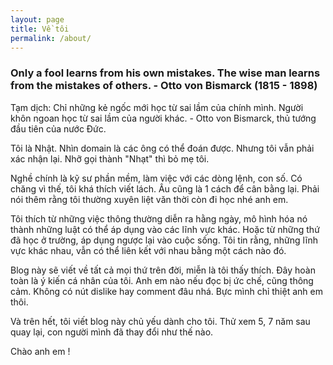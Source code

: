 ```yaml
---
layout: page
title: Về tôi
permalink: /about/
---
```

### Only a fool learns from his own mistakes. The wise man learns from the mistakes of others. - Otto von Bismarck (1815 - 1898)
Tạm dịch: Chỉ những kẻ ngốc mới học từ sai lầm của chính mình. Người khôn ngoan học từ sai lầm của người khác. - Otto von Bismarck, thủ tướng đầu tiên của nước Đức.


Tôi là Nhật. Nhìn domain là các ông có thể đoán được. Nhưng tôi vẫn phải xác nhận lại. Nhỡ gọi thành "Nhạt" thì bỏ mẹ tôi. 

Nghề chính là kỹ sư phần mềm, làm việc với các dòng lệnh, con số. Có chăng vì thế, tôi khá thích viết lách. Âu cũng là 1 cách để cân bằng lại. Phải nói thêm rằng tôi thường xuyên liệt văn thời còn đi học nhé anh em. 

Tôi thích từ những việc thông thường diễn ra hằng ngày, mô hình hóa nó thành những luật có thể áp dụng vào các lĩnh vực khác. Hoặc từ những thứ đã học ở trường, áp dụng ngược lại vào cuộc sống. Tôi tin rằng, những lĩnh vực khác nhau, vẫn có thể liên kết với nhau bằng một cách nào đó. 

Blog này sẽ viết về tất cả mọi thứ trên đời, miễn là tôi thấy thích. Đây hoàn toàn là ý kiến cá nhân của tôi. Anh em nào nếu đọc bị ức chế, cũng thông cảm. Không có nút dislike hay comment đâu nhá. Bực mình chỉ thiệt anh em thôi.

Và trên hết, tôi viết blog này chủ yếu dành cho tôi. Thử xem 5, 7 năm sau quay lại, con người mình đã thay đổi như thế nào. 

Chào anh em !
